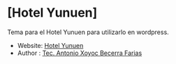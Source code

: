 # [Hotel Yunuen]

Tema para el Hotel Yunuen para utilizarlo en wordpress.

* Website: [Hotel Yunuen](http://hotelyunuen.com.mx)
* Author : [Tec. Antonio Xoyoc Becerra Farias](http://www.xoyoc.net) 

